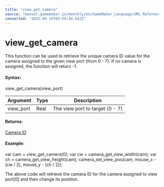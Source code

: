 ```yaml
---
title: "view_get_camera"
source: "manual.gamemaker.io/monthly/en/GameMaker_Language/GML_Reference/Cameras_And_Display/Cameras_And_Viewports/view_get_camera.htm"
converted: "2025-09-14T03:59:44.642Z"
---
```


# view\_get\_camera

This function can be used to retrieve the unique camera ID value for the camera assigned to the given view port (from 0 - 7). If no camera is assigned, the function will return -1.

#### Syntax:

view\_get\_camera(view\_port)

| Argument | Type | Description |
| --- | --- | --- |
| view_port | Real | The view port to target (0 - 7) |

#### Returns:

[Camera ID](camera_create.md)

#### Example:

var cam = view\_get\_camera(0);
var cw = camera\_get\_view\_width(cam);
var ch = camera\_get\_view\_height(cam);
camera\_set\_view\_pos(cam, mouse\_x - (cw / 2), mouse\_y - (ch / 2));

The above code will retrieve the camera ID for the camera assigned to view port\[0\] and then change its position.